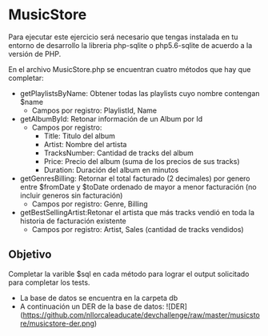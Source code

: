 # MusicStore
Para ejecutar este ejercicio será necesario que tengas instalada en tu entorno de desarrollo la libreria php-sqlite o php5.6-sqlite de acuerdo a la versión de PHP.

En el archivo MusicStore.php se encuentran cuatro métodos que hay que completar:
- getPlaylistsByName: Obtener todas las playlists cuyo nombre contengan $name
	- Campos por registro: PlaylistId, Name 
- getAlbumById: Retonar información de un Album por Id
	- Campos por registro:
		- Title: Titulo del album
		- Artist: Nombre del artista
		- TracksNumber: Cantidad de tracks del album
		- Price: Precio del album (suma de los precios de sus tracks)
		- Duration: Duración del album en minutos
- getGenresBilling: Retornar el total facturado (2 decimales) por genero entre $fromDate y $toDate ordenado de mayor a menor facturación (no incluir generos sin facturación)
	- Campos por registro: Genre, Billing
- getBestSellingArtist:Retonar el artista que más tracks vendió en toda la historia de facturación existente
	- Campos por registro: Artist, Sales (cantidad de tracks vendidos)

## Objetivo
Completar la varible $sql en cada método para lograr el output solicitado para completar los tests. 
- La base de datos se encuentra en la carpeta db
- A continuación un DER de la base de datos:
![DER]
(https://github.com/nllorcaleaducate/devchallenge/raw/master/musicstore/musicstore-der.png)
